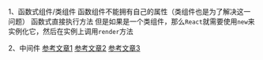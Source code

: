 1、函数式组件/类组件
函数组件不能拥有自己的属性（类组件也是为了解决这一问题）
函数式直接执行方法
但是如果是一个类组件，那么`React`就需要使用`new`来实例化它，然后在实例上调用`render`方法

2、中间件
[参考文章1](https://www.cnblogs.com/cherryvenus/p/9685082.html)
[参考文章2](http://www.cnblogs.com/wshiqtb/p/7909770.html)
[参考文章3](https://www.colabug.com/4032568.html)